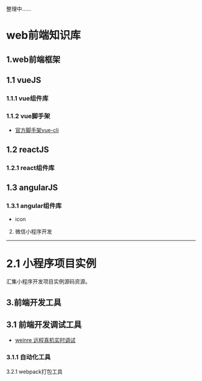 整理中......

web前端知识库
============

1.web前端框架
--------------

## 1.1 vueJS

### 1.1.1 vue组件库

### 1.1.2 vue脚手架
* [官方脚手架vue-cli](https://github.com/vuejs/vue-cli)

## 1.2 reactJS

### 1.2.1 react组件库

## 1.3 angularJS

### 1.3.1 angular组件库
* icon


2. 微信小程序开发
------------------

# 2.1 小程序项目实例
汇集小程序开发项目实例源码资源。


3.前端开发工具
----------------

## 3.1 前端开发调试工具
* [weinre 远程真机实时调试](http://www.webzsky.com/?p=908)

### 3.1.1 自动化工具

3.2.1 webpack打包工具

 
